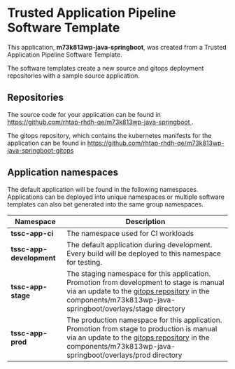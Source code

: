 # Trusted Application Pipeline Software Template

This application, **m73k813wp-java-springboot**, was created from a Trusted Application Pipeline Software Template.

The software templates create a new source and gitops deployment repositories with a sample source application. 

## Repositories

The source code for your application can be found in [https://github.com/rhtap-rhdh-qe/m73k813wp-java-springboot ](https://github.com/rhtap-rhdh-qe/m73k813wp-java-springboot ).
 
The gitops repository, which contains the kubernetes manifests for the application can be found in 
[https://github.com/rhtap-rhdh-qe/m73k813wp-java-springboot-gitops ](https://github.com/rhtap-rhdh-qe/m73k813wp-java-springboot-gitops ) 

## Application namespaces 

The default application will be found in the following namespaces. Applications can be deployed into unique namespaces or multiple software templates can also bet generated into the same group namespaces.  

|  Namespace   |  Description   |  
| -------- | -------- |
| **tssc-app-ci** | The namespace used for CI workloads |
| **tssc-app-development** | The default application during development. Every build will be deployed to this namespace for testing. |
| **tssc-app-stage** | The staging namespace for this application. Promotion from development to stage is manual via an update to the [gitops repository](https://github.com/rhtap-rhdh-qe/m73k813wp-java-springboot-gitops ) in the components/m73k813wp-java-springboot/overlays/stage directory |
| **tssc-app-prod** | The production namespace for this application. Promotion from stage to production is manual via an update to the [gitops repository](https://github.com/rhtap-rhdh-qe/m73k813wp-java-springboot-gitops ) in the components/m73k813wp-java-springboot/overlays/prod directory |